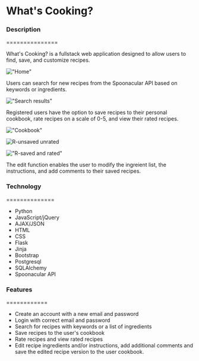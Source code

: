 What's Cooking?
===============

### Description
===============

What's Cooking? is a fullstack web application designed to allow users to find, save, and customize recipes.

!["Home"](https://user-images.githubusercontent.com/100890301/179389730-a0152a1a-241d-4289-8bee-2244291968d5.PNG)

Users can search for new recipes from the Spoonacular API based on keywords or ingredients.

!["Search results"](https://user-images.githubusercontent.com/100890301/179390583-671f93a7-534c-4541-8f71-8b0a11c5a23e.PNG)

Registered users have the option to save  recipes to their personal cookbook, rate recipes on a scale of 0-5, and view their rated recipes.

!["Cookbook"](https://user-images.githubusercontent.com/100890301/179390591-71765db9-f80c-45da-a858-df7f38013872.PNG)

![R-unsaved unrated](https://user-images.githubusercontent.com/100890301/179390600-0c639826-b477-4e12-a7ae-4eef4bbec202.PNG)

!["R-saved and rated"](https://user-images.githubusercontent.com/100890301/179390602-cc80a4f4-de84-4fec-840d-68cd009710dd.PNG)

The edit function enables the user to modify the ingreient list, the instructions, and add comments to their saved recipes.

### Technology
==============
* Python
* JavaScript/jQuery
* AJAX/JSON
* HTML
* CSS
* Flask
* Jinja
* Bootstrap
* Postgresql
* SQLAlchemy
* Spoonacular API

### Features
============
 * Create an account with a new email and password
 * Login with correct email and password
 * Search for recipes with keywords or a list of ingredients
 * Save recipes to the user's cookbook
 * Rate recipes and view rated recipes
 * Edit recipe ingredients and/or instructions, add additional    comments and save the edited recipe version to the user cookbook.